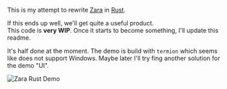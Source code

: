 This is my attempt to rewrite [Zara](https://github.com/vagrod/zara) in [Rust](https://www.rust-lang.org).

If this ends up well, we'll get quite a useful product.\
This code is **very WIP**. Once it starts to become something, I'll update this readme.

It's half done at the moment.
The demo is build with `termion` which seems like does not support Windows. Maybe later I'll try fing another solution for the demo "UI".

![Zara Rust Demo](http://imw.su/zara_rust_001.png)
